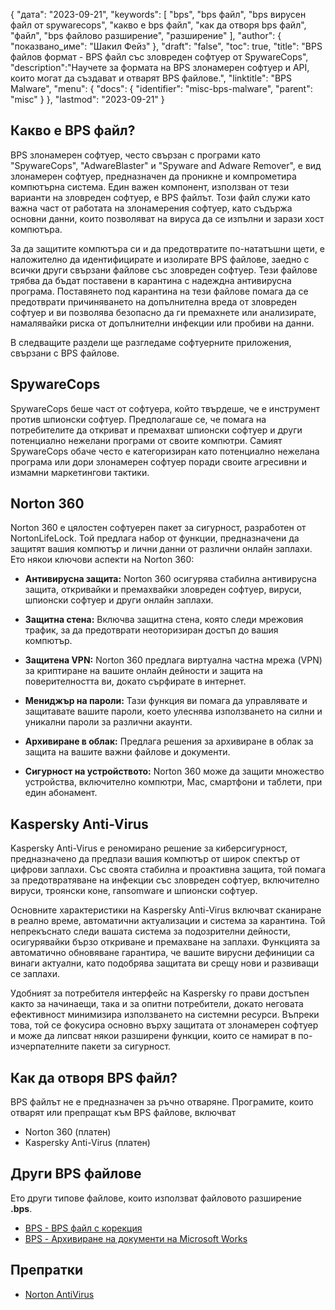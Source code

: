 {
"дата": "2023-09-21",
  "keywords": [
"bps",
"bps файл",
"bps вирусен файл от spywarecops",
"какво е bps файл",
"как да отворя bps файл",
"файл",
"bps файлово разширение",
"разширение"
],
  "author": {
"показвано_име": "Шакил Фейз"
},
"draft": "false",
"toc": true,
"title": "BPS файлов формат - BPS файл със зловреден софтуер от SpywareCops",
  "description":"Научете за формата на BPS злонамерен софтуер и API, които могат да създават и отварят BPS файлове.",
  "linktitle": "BPS Malware",
  "menu": {
    "docs": {
      "identifier": "misc-bps-malware",
      "parent": "misc"
}
},
"lastmod": "2023-09-21"
}

## Какво е BPS файл?

BPS злонамерен софтуер, често свързан с програми като "SpywareCops", "AdwareBlaster" и "Spyware and Adware Remover", е вид злонамерен софтуер, предназначен да проникне и компрометира компютърна система. Един важен компонент, използван от тези варианти на зловреден софтуер, е BPS файлът. Този файл служи като важна част от работата на злонамерения софтуер, като съдържа основни данни, които позволяват на вируса да се изпълни и зарази хост компютъра.

За да защитите компютъра си и да предотвратите по-нататъшни щети, е наложително да идентифицирате и изолирате BPS файлове, заедно с всички други свързани файлове със зловреден софтуер. Тези файлове трябва да бъдат поставени в карантина с надеждна антивирусна програма. Поставянето под карантина на тези файлове помага да се предотврати причиняването на допълнителна вреда от зловреден софтуер и ви позволява безопасно да ги премахнете или анализирате, намалявайки риска от допълнителни инфекции или пробиви на данни.

В следващите раздели ще разгледаме софтуерните приложения, свързани с BPS файлове.

## SpywareCops

SpywareCops беше част от софтуера, който твърдеше, че е инструмент против шпионски софтуер. Предполагаше се, че помага на потребителите да откриват и премахват шпионски софтуер и други потенциално нежелани програми от своите компютри. Самият SpywareCops обаче често е категоризиран като потенциално нежелана програма или дори злонамерен софтуер поради своите агресивни и измамни маркетингови тактики.

## Norton 360

Norton 360 е цялостен софтуерен пакет за сигурност, разработен от NortonLifeLock. Той предлага набор от функции, предназначени да защитят вашия компютър и лични данни от различни онлайн заплахи. Ето някои ключови аспекти на Norton 360:

- **Антивирусна защита:** Norton 360 осигурява стабилна антивирусна защита, откривайки и премахвайки зловреден софтуер, вируси, шпионски софтуер и други онлайн заплахи.

- **Защитна стена:** Включва защитна стена, която следи мрежовия трафик, за да предотврати неоторизиран достъп до вашия компютър.

- **Защитена VPN:** Norton 360 предлага виртуална частна мрежа (VPN) за криптиране на вашите онлайн дейности и защита на поверителността ви, докато сърфирате в интернет.

- **Мениджър на пароли:** Тази функция ви помага да управлявате и защитавате вашите пароли, което улеснява използването на силни и уникални пароли за различни акаунти.

- **Архивиране в облак:** Предлага решения за архивиране в облак за защита на вашите важни файлове и документи.

- **Сигурност на устройството:** Norton 360 може да защити множество устройства, включително компютри, Mac, смартфони и таблети, при един абонамент.

## Kaspersky Anti-Virus

Kaspersky Anti-Virus е реномирано решение за киберсигурност, предназначено да предпази вашия компютър от широк спектър от цифрови заплахи. Със своята стабилна и проактивна защита, той помага за предотвратяване на инфекции със зловреден софтуер, включително вируси, троянски коне, ransomware и шпионски софтуер.

Основните характеристики на Kaspersky Anti-Virus включват сканиране в реално време, автоматични актуализации и система за карантина. Той непрекъснато следи вашата система за подозрителни дейности, осигурявайки бързо откриване и премахване на заплахи. Функцията за автоматично обновяване гарантира, че вашите вирусни дефиниции са винаги актуални, като подобрява защитата ви срещу нови и развиващи се заплахи.

Удобният за потребителя интерфейс на Kaspersky го прави достъпен както за начинаещи, така и за опитни потребители, докато неговата ефективност минимизира използването на системни ресурси. Въпреки това, той се фокусира основно върху защитата от злонамерен софтуер и може да липсват някои разширени функции, които се намират в по-изчерпателните пакети за сигурност.

## Как да отворя BPS файл?

BPS файлът не е предназначен за ръчно отваряне. Програмите, които отварят или препращат към BPS файлове, включват

- Norton 360 (платен)
- Kaspersky Anti-Virus (платен)

## Други BPS файлове

Ето други типове файлове, които използват файловото разширение **.bps**.

- [BPS - BPS файл с корекция](/bg/game/bps/)
- [BPS - Архивиране на документи на Microsoft Works](/bg/misc/bps-works/)

## Препратки
* [Norton AntiVirus](https://en.wikipedia.org/wiki/Norton_AntiVirus)

